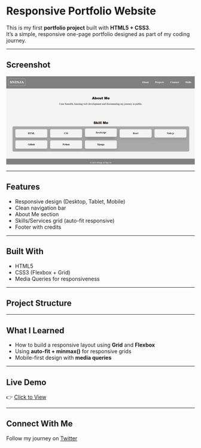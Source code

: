 #  Responsive Portfolio Website

This is my first **portfolio project** built with **HTML5 + CSS3**.  
It’s a simple, responsive one-page portfolio designed as part of my coding journey.

---

##  Screenshot
![Portfolio Screenshot](screenshot.png)

---

## Features
- Responsive design (Desktop, Tablet, Mobile)
- Clean navigation bar
- About Me section
- Skills/Services grid (auto-fit responsive)
- Footer with credits

---

## Built With
- HTML5
- CSS3 (Flexbox + Grid)
- Media Queries for responsiveness

---

##  Project Structure
---

##  What I Learned
- How to build a responsive layout using **Grid** and **Flexbox**
- Using **auto-fit + minmax()** for responsive grids
- Mobile-first design with **media queries**
---

## Live Demo
👉 [Click to View](https://ninjasyntax.github.io/-Responsive-Portfolio-Page/)  

---

##  Connect With Me
Follow my journey on [Twitter](https://x.com/NinjaSaurabh12)  
